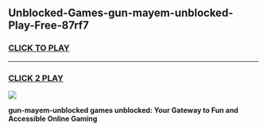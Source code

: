 
## Unblocked-Games-gun-mayem-unblocked-Play-Free-87rf7
<h3>
<a href="https://premium76.site?title=gun-mayem-unblocked&ref=20M">CLICK TO PLAY</a></h3>
<hr>

<h3>
<a href="https://premium76.site?title=gun-mayem-unblocked&ref=20M">CLICK 2 PLAY</a>
  
</h3>

<a href="https://premium76.site?title=gun-mayem-unblocked&ref=19M"><img src="https://clearcache.store/games.png"></a>


**gun-mayem-unblocked games unblocked: Your Gateway to Fun and Accessible Online Gaming**

